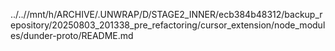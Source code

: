 ../..//mnt/h/ARCHIVE/.UNWRAP/D/STAGE2_INNER/ecb384b48312/backup_repository/20250803_201338_pre_refactoring/cursor_extension/node_modules/dunder-proto/README.md